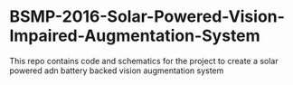 # BSMP-2016-Solar-Powered-Vision-Impaired-Augmentation-System
This repo contains code and schematics for the project to create a solar powered adn battery backed vision augmentation system
